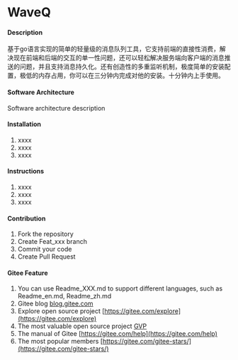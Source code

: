 # WaveQ

#### Description
基于go语言实现的简单的轻量级的消息队列工具，它支持前端的直接性消费，解决现在前端和后端的交互的单一性问题，还可以轻松解决服务端向客户端的消息推送的问题，并且支持消息持久化。还有创造性的多重监听机制，极度简单的安装配置，极低的内存占用，你可以在三分钟内完成对他的安装。十分钟内上手使用。

#### Software Architecture
Software architecture description

#### Installation

1.  xxxx
2.  xxxx
3.  xxxx

#### Instructions

1.  xxxx
2.  xxxx
3.  xxxx

#### Contribution

1.  Fork the repository
2.  Create Feat_xxx branch
3.  Commit your code
4.  Create Pull Request


#### Gitee Feature

1.  You can use Readme\_XXX.md to support different languages, such as Readme\_en.md, Readme\_zh.md
2.  Gitee blog [blog.gitee.com](https://blog.gitee.com)
3.  Explore open source project [https://gitee.com/explore](https://gitee.com/explore)
4.  The most valuable open source project [GVP](https://gitee.com/gvp)
5.  The manual of Gitee [https://gitee.com/help](https://gitee.com/help)
6.  The most popular members  [https://gitee.com/gitee-stars/](https://gitee.com/gitee-stars/)
